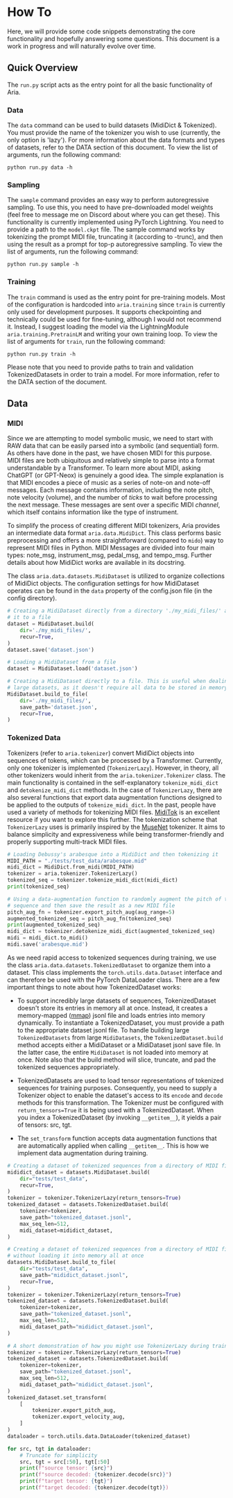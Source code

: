 # How To

Here, we will provide some code snippets demonstrating the core functionality and hopefully answering some questions. This document is a work in progress and will naturally evolve over time.

## Quick Overview

The `run.py` script acts as the entry point for all the basic functionality of Aria.

### Data

The `data` command can be used to build datasets (MidiDict & Tokenized). You must provide the name of the tokenizer you wish to use (currently, the only option is 'lazy'). For more information about the data formats and types of datasets, refer to the DATA section of this document. To view the list of arguments, run the following command:

```
python run.py data -h
```

### Sampling

The `sample` command provides an easy way to perform autoregressive sampling. To use this, you need to have pre-downloaded model weights (feel free to message me on Discord about where you can get these). This functionality is currently implemented using PyTorch Lightning. You need to provide a path to the `model.ckpt` file. The sample command works by tokenizing the prompt MIDI file, truncating it (according to -trunc), and then using the result as a prompt for top-p autoregressive sampling. To view the list of arguments, run the following command:

```
python run.py sample -h
```

### Training

The `train` command is used as the entry point for pre-training models. Most of the configuration is hardcoded into `aria.training` since `train` is currently only used for development purposes. It supports checkpointing and technically could be used for fine-tuning, although I would not recommend it. Instead, I suggest loading the model via the LightningModule `aria.training.PretrainLM` and writing your own training loop. To view the list of arguments for `train`, run the following command:

```
python run.py train -h
```

Please note that you need to provide paths to train and validation TokenizedDatasets in order to train a model. For more information, refer to the DATA section of the document.

## Data

### MIDI

Since we are attempting to model symbolic music, we need to start with RAW data that can be easily parsed into a symbolic (and sequential) form. As others have done in the past, we have chosen MIDI for this purpose. MIDI files are both ubiquitous and relatively simple to parse into a format understandable by a Transformer. To learn more about MIDI, asking ChatGPT (or GPT-Neox) is genuinely a good idea. The simple explanation is that MIDI encodes a piece of music as a series of note-on and note-off messages. Each message contains information, including the note pitch, note velocity (volume), and the number of *ticks* to wait before processing the next message. These messages are sent over a specific MIDI *channel*, which itself contains information like the type of instrument.

To simplify the process of creating different MIDI tokenizers, Aria provides an intermediate data format `aria.data.MidiDict`. This class performs basic preprocessing and offers a more straightforward (compared to `mido`) way to represent MIDI files in Python. MIDI Messages are divided into four main types: note_msg, instrument_msg, pedal_msg, and tempo_msg. Further details about how MidiDict works are available in its docstring.

The class `aria.data.datasets.MidiDataset` is utilized to organize collections of MidiDict objects. The configuration settings for how MidiDataset operates can be found in the `data` property of the config.json file (in the config directory).

```python
# Creating a MidiDataset directly from a directory './my_midi_files/' and saving
# it to a file
dataset = MidiDataset.build(
    dir='./my_midi_files/',
    recur=True,
)
dataset.save('dataset.json')

# Loading a MidiDataset from a file
dataset = MidiDataset.load('dataset.json')

# Creating a MidiDataset directly to a file. This is useful when dealing with
# large datasets, as it doesn't require all data to be stored in memory simultaneously.
MidiDataset.build_to_file(
    dir='./my_midi_files/',
    save_path='dataset.json',
    recur=True,
)
```

### Tokenized Data

Tokenizers (refer to `aria.tokenizer`) convert MidiDict objects into sequences of tokens, which can be processed by a Transformer. Currently, only one tokenizer is implemented (`TokenizerLazy`). However, in theory, all other tokenizers would inherit from the `aria.tokenizer.Tokenizer` class. The main functionality is contained in the self-explanatory `tokenize_midi_dict` and `detokenize_midi_dict` methods. In the case of `TokenizerLazy`, there are also several functions that export data augmentation functions designed to be applied to the outputs of `tokenize_midi_dict`. In the past, people have used a variety of methods for tokenizing MIDI files. [MidiTok](https://github.com/Natooz/MidiTok) is an excellent resource if you want to explore this further. The tokenization scheme that `TokenizerLazy` uses is primarily inspired by the [MuseNet](https://openai.com/research/musenet) tokenizer. It aims to balance simplicity and expressiveness while being transformer-friendly and properly supporting multi-track MIDI files.

```python
# Loading Debussy's arabesque into a MidiDict and then tokenizing it
MIDI_PATH = "./tests/test_data/arabesque.mid"
midi_dict = MidiDict.from_midi(MIDI_PATH)
tokenizer = aria.tokenizer.TokenizerLazy()
tokenized_seq = tokenizer.tokenize_midi_dict(midi_dict)
print(tokenized_seq)

# Using a data-augmentation function to randomly augment the pitch of the
# sequence and then save the result as a new MIDI file
pitch_aug_fn = tokenizer.export_pitch_aug(aug_range=5)
augmented_tokenized_seq = pitch_aug_fn(tokenized_seq)
print(augmented_tokenized_seq)
midi_dict = tokenizer.detokenize_midi_dict(augmented_tokenized_seq)
midi = midi_dict.to_midi()
midi.save('arabesque.mid')
```

As we need rapid access to tokenized sequences during training, we use the class `aria.data.datasets.TokenizedDataset` to organize them into a dataset. This class implements the `torch.utils.data.Dataset` interface and can therefore be used with the PyTorch DataLoader class. There are a few important things to note about how TokenizedDataset works:

- To support incredibly large datasets of sequences, TokenizedDataset doesn't store its entries in memory all at once. Instead, it creates a memory-mapped ([mmap](https://docs.python.org/3/library/mmap.html)) jsonl file and loads entries into memory dynamically. To instantiate a TokenizedDataset, you must provide a path to the appropriate dataset jsonl file. To handle building large `TokenizedDatasets` from large `MidiDatasets`, the `TokenizedDataset.build` method accepts either a MidiDataset or a MidiDataset jsonl save file. In the latter case, the entire `MidiDataset` is not loaded into memory at once. Note also that the build method will slice, truncate, and pad the tokenized sequences appropriately.

- TokenizedDatasets are used to load tensor representations of tokenized sequences for training purposes. Consequently, you need to supply a Tokenizer object to enable the dataset's access to its `encode` and `decode` methods for this transformation. The Tokenizer must be configured with `return_tensors=True` it is being used with a TokenizedDataset. When you index a TokenizedDataset (by invoking `__getitem__`), it yields a pair of tensors: src, tgt.

- The `set_transform` function accepts data augmentation functions that are automatically applied when calling `__getitem__`. This is how we implement data augmentation during training.
 
```python
# Creating a dataset of tokenized sequences from a directory of MIDI files
mididict_dataset = datasets.MidiDataset.build(
    dir="tests/test_data",
    recur=True,
)
tokenizer = tokenizer.TokenizerLazy(return_tensors=True)
tokenized_dataset = datasets.TokenizedDataset.build(
    tokenizer=tokenizer,
    save_path="tokenized_dataset.jsonl",
    max_seq_len=512,
    midi_dataset=mididict_dataset,
)

# Creating a dataset of tokenized sequences from a directory of MIDI files,
# without loading it into memory all at once
datasets.MidiDataset.build_to_file(
    dir="tests/test_data",
    save_path="mididict_dataset.jsonl",
    recur=True,
)
tokenizer = tokenizer.TokenizerLazy(return_tensors=True)
tokenized_dataset = datasets.TokenizedDataset.build(
    tokenizer=tokenizer,
    save_path="tokenized_dataset.jsonl",
    max_seq_len=512,
    midi_dataset_path="mididict_dataset.jsonl",
)

# A short demonstration of how you might use TokenizerLazy during training
tokenizer = tokenizer.TokenizerLazy(return_tensors=True)
tokenized_dataset = datasets.TokenizedDataset.build(
    tokenizer=tokenizer,
    save_path="tokenized_dataset.jsonl",
    max_seq_len=512, 
    midi_dataset_path="mididict_dataset.jsonl",
)
tokenized_dataset.set_transform(
    [
        tokenizer.export_pitch_aug,
        tokenizer.export_velocity_aug,
    ]
)
dataloader = torch.utils.data.DataLoader(tokenized_dataset)

for src, tgt in dataloader:
    # Truncate for simplicity
    src, tgt = src[:50], tgt[:50]
    print(f"source tensor: {src}")
    print(f"source decoded: {tokenizer.decode(src)}")
    print(f"target tensor: {tgt}")
    print(f"target decoded: {tokenizer.decode(tgt)})
```